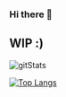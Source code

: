 ### Hi there 👋

## WIP :)
![gitStats](https://github-readme-stats.vercel.app/api?username=bran-mf&count_private=true&show_icons=true&theme=react)

[![Top Langs](https://github-readme-stats.vercel.app/api/top-langs/?username=bran-mf&count_private=true&theme=react&count_private=true)](https://github.com/bran-mf/github-readme-stats)
<!--
**Bran-mf/Bran-mf** is a ✨ _special_ ✨ repository because its `README.md` (this file) appears on your GitHub profile.

Here are some ideas to get you started:

- 🔭 I’m currently working on ...
- 🌱 I’m currently learning ...
- 👯 I’m looking to collaborate on ...
- 🤔 I’m looking for help with ...
- 💬 Ask me about ...
- 📫 How to reach me: ...
- 😄 Pronouns: ...
- ⚡ Fun fact: ...
-->
